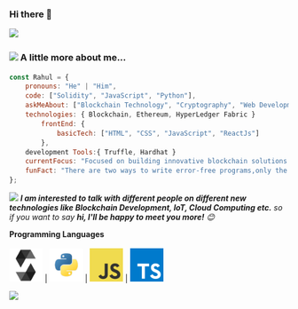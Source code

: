 ### Hi there 👋
![](https://user-images.githubusercontent.com/22107794/139580686-887df369-edb8-4bc8-b607-4fbf6d7e4866.gif)

### <img src="https://media.giphy.com/media/VgCDAzcKvsR6OM0uWg/giphy.gif" width="50"> A little more about me...

```javascript
const Rahul = {
    pronouns: "He" | "Him",
    code: ["Solidity", "JavaScript", "Python"],
    askMeAbout: ["Blockchain Technology", "Cryptography", "Web Development"],
    technologies: { Blockchain, Ethereum, HyperLedger Fabric }
        frontEnd: {
            basicTech: ["HTML", "CSS", "JavaScript", "ReactJs"]
        },
    development Tools:{ Truffle, Hardhat }
    currentFocus: "Focused on building innovative blockchain solutions and smart contract integrations for decentralized applications.",
    funFact: "There are two ways to write error-free programs,only the third one works"
};
```
<img src="https://media.giphy.com/media/LnQjpWaON8nhr21vNW/giphy.gif" width="60"> <em><b>I am interested to talk with different people on different new technologies like Blockchain Development, IoT, Cloud Computing etc.</b> so if you want to say <b>hi, I'll be happy to meet you more!</b> 😊</em>

**Programming Languages**
<br><br><img title="solidity" alt="solidity" width="60px" src="https://raw.githubusercontent.com/github/explore/master/topics/solidity/solidity.png"> | 
<img title="Python" alt="Python" width="60px" src="https://raw.githubusercontent.com/github/explore/master/topics/python/python.png" /> | 
<img alt="JS" title="JavaScript" width="60px" src="https://raw.githubusercontent.com/github/explore/master/topics/javascript/javascript.png"> | 
<img alt="TS" title="TypeScript" width="60px" src="https://raw.githubusercontent.com/github/explore/master/topics/typescript/typescript.png">  

<!-- footer image -->
![](https://i.imgur.com/waxVImv.png)
